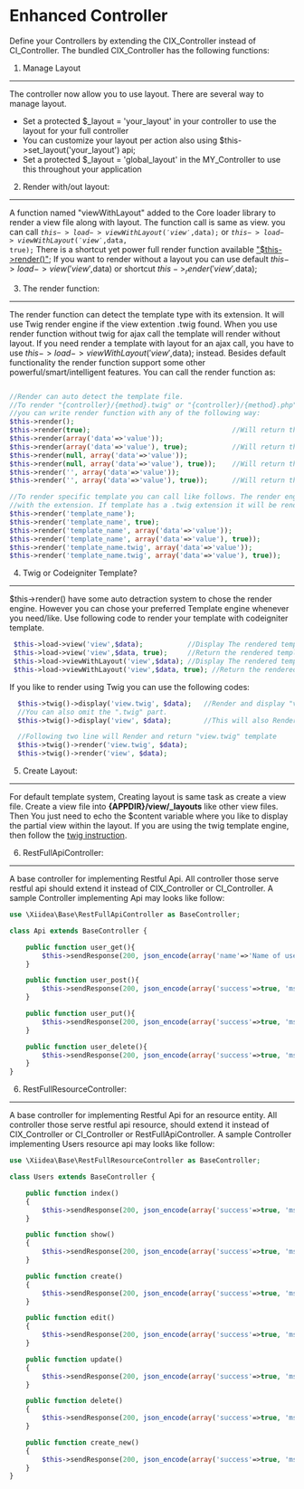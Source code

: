 Enhanced Controller
====================

Define your Controllers by extending the CIX_Controller instead of CI_Controller. The bundled CIX_Controller has the following functions:

1. Manage Layout
-----------------
The controller now allow you to use layout. There are several way to manage layout.

 * Set a protected $_layout = 'your_layout' in your controller to use the layout for your full controller
 * You can customize your layout per action also using $this->set_layout('your_layout') api;
 * Set a protected $_layout = 'global_layout' in the MY_Controller to use this throughout your application

2. Render with/out layout:
----------------------
A function named "viewWithLayout" added to the Core loader library to render a view file along with layout. The function call is same as view.
you can call <code>$this->load->viewWithLayout('view',$data);</code> or  <code>$this->load->viewWithLayout('view',$data, true);</code>
There is a shortcut yet power full render function available ["$this->render()"](./controller.md#3-the-render-function);
If you want to render without a layout you can use default $this->load->view('view',$data) or shortcut $this->_render('view',$data);

3. The render function:
-----------------------
The render function can detect the template type with its extension.  It will use Twig render engine if the view extention .twig found.
When you use render function without twig for ajax call the template will render without layout. If you need render a template with layout for an ajax call, you have to use  $this->load->viewWithLayout('view',$data); instead.
Besides default functionality the render function support some other powerful/smart/intelligent features. You can call the render function as:

 ```php
 
 //Render can auto detect the template file.
 //To render "{controller}/{method}.twig" or "{controller}/{method}.php"
 //you can write render function with any of the following way:
 $this->render();
 $this->render(true);                                   //Will return the output
 $this->render(array('data'=>'value'));
 $this->render(array('data'=>'value'), true);           //Will return the output
 $this->render(null, array('data'=>'value'));
 $this->render(null, array('data'=>'value'), true));    //Will return the output
 $this->render('', array('data'=>'value'));
 $this->render('', array('data'=>'value'), true));      //Will return the output

 //To render specific template you can call like follows. The render engine will auto detect
 //with the extension. If template has a .twig extension it will be rendered with Twig
 $this->render('template_name');
 $this->render('template_name', true);                                  //Will return the output
 $this->render('template_name', array('data'=>'value'));
 $this->render('template_name', array('data'=>'value'), true));         //Will return the output
 $this->render('template_name.twig', array('data'=>'value'));           //Will render with Twig
 $this->render('template_name.twig', array('data'=>'value'), true));    //Will return the output
 
 ```

4. Twig or Codeigniter Template?
--------------------------------
$this->render() have some auto detraction system to chose the render engine. However you can chose your preferred Template engine whenever you need/like. Use following code to render your template with codeigniter template.

```php
 $this->load->view('view',$data);           //Display The rendered template without layout
 $this->load->view('view',$data, true);     //Return the rendered template without layout
 $this->load->viewWithLayout('view',$data); //Display The rendered template with layout
 $this->load->viewWithLayout('view',$data, true); //Return the rendered template with layout

```

If you like to render using Twig you can use the following codes:

```php
  $this->twig()->display('view.twig', $data);   //Render and display "view.twig" template
  //You can also omit the ".twig" part.
  $this->twig()->display('view', $data);        //This will also Render and display "view.twig" template

  //Following two line will Render and return "view.twig" template
  $this->twig()->render('view.twig', $data);
  $this->twig()->render('view', $data);

```

5. Create Layout:
-----------------
For default template system, Creating layout is same task as create a view file. Create a view file into **{APPDIR}/view/_layouts** like other view files. Then You just need to echo the $content variable where you like to display the partial view within the layout.
If you are using the twig template engine, then follow the [twig instruction](./twig.md).

6. RestFullApiController:
----------------------
A base controller for implementing Restful Api. All controller those serve restful api should extend it instead of CIX_Controller or CI_Controller. A sample
Controller implementing Api may looks like follow:

```php
use \Xiidea\Base\RestFullApiController as BaseController;

class Api extends BaseController {

    public function user_get(){
        $this->sendResponse(200, json_encode(array('name'=>'Name of user')));
    }

    public function user_post(){
        $this->sendResponse(200, json_encode(array('success'=>true, 'msg'=>'user created')));
    }

    public function user_put(){
        $this->sendResponse(200, json_encode(array('success'=>true, 'msg'=>'user updated')));
    }

    public function user_delete(){
        $this->sendResponse(200, json_encode(array('success'=>true, 'msg'=>'user deleted')));
    }
}

```

6. RestFullResourceController:
----------------------
A base controller for implementing Restful Api for an resource entity. All controller those serve restful api resource, should extend it instead of CIX_Controller or CI_Controller or RestFullApiController. A sample
Controller implementing Users resource api may looks like follow:

```php
use \Xiidea\Base\RestFullResourceController as BaseController;

class Users extends BaseController {

    public function index()
    {
        $this->sendResponse(200, json_encode(array('success'=>true, 'msg'=>'user list page on get request /users')));
    }

    public function show()
    {
        $this->sendResponse(200, json_encode(array('success'=>true, 'msg'=>'view single resource on get /users/1')));
    }

    public function create()
    {
        $this->sendResponse(200, json_encode(array('success'=>true, 'msg'=>'create on post /users')));
    }

    public function edit()
    {
        $this->sendResponse(200, json_encode(array('success'=>true, 'msg'=>'edit form on get /users/1/edit')));
    }

    public function update()
    {
        $this->sendResponse(200, json_encode(array('success'=>true, 'msg'=>'update on put /users/1')));
    }

    public function delete()
    {
        $this->sendResponse(200, json_encode(array('success'=>true, 'msg'=>'delete on delete request /users/1')));
    }

    public function create_new()
    {
        $this->sendResponse(200, json_encode(array('success'=>true, 'msg'=>'new form for /users/new')));
    }
}

```
